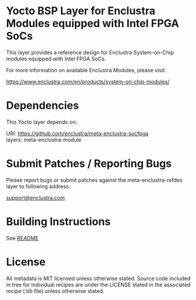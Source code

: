 # Yocto BSP Layer for Enclustra Modules equipped with Intel FPGA SoCs

This layer provides a reference design for Enclustra System-on-Chip modules equipped with Intel FPGA SoCs.

For more information on available Enclustra Modules, please visit:

https://www.enclustra.com/en/products/system-on-chip-modules/

# Dependencies

This Yocto layer depends on:

URI: https://github.com/enclustra/meta-enclustra-socfpga<br>
layers: meta-enclustra-module<br>

# Submit Patches / Reporting Bugs

Please report bugs or submit patches against the meta-enclustra-refdes layer to following address:

support@enclustra.com

# Building Instructions

See [README](../README.md)

# License

All metadata is MIT licensed unless otherwise stated. Source code included in tree for individual recipes are under the LICENSE stated in the associated recipe (.bb file) unless otherwise stated.
